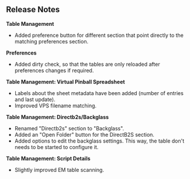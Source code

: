 ## Release Notes

**Table Management**

- Added preference button for different section that point directly to the matching preferences section.

**Preferences**

- Added dirty check, so that the tables are only reloaded after preferences changes if required.

**Table Management: Virtual Pinball Spreadsheet**

- Labels about the sheet metadata have been added (number of entries and last update).
- Improved VPS filename matching.

**Table Management: Directb2s/Backglass**

- Renamed "Directb2s" section to "Backglass".
- Added an "Open Folder" button for the DirectB2S section.
- Added options to edit the backglass settings. This way, the table don't needs to be started to configure it.

**Table Management: Script Details**

- Slightly improved EM table scanning.

